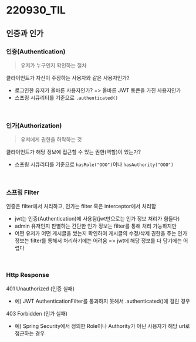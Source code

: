 # 220930_TIL

## 인증과 인가

### 인증(Authentication)

> 유저가 누구인지 확인하는 절차

클라이언트가 자신이 주장하는 사용자와 같은 사용자인가?

- 로그인한 유저가 올바른 사용자인가? => 올바른 JWT 토큰을 가진 사용자인가 
- 스프링 시큐리티를 기준으로 `.authenticated()`

<br>

### 인가(Authorization)

> 유저에게 권한을 허락하는 것

클라이언트가 해당 정보에 접근할 수 있는 권한(역할)이 있는가?

- 스프링 시큐리티를 기준으로 `hasRole("OOO")`이나 `hasAuthority("OOO")`

<br>

### 스프링 Filter

인증은 filter에서 처리하고, 인가는 filter 혹은 interceptor에서 처리함

- jwt는 인증(Authentication)에 사용됨(jwt만으로는 인가 정보 처리가 힘들다)
- admin 유저인지 판별하는 간단한 인가 정보는 filter를 통해 처리 가능하지만
- 어떤 유저가 어떤 게시글을 썼는지 확인하여 게시글의 수정/삭제 권한을 주는 인가 정보는 filter를 통해서 처리하기에는 어려움 => jwt에 해당 정보를 다 담기에는 어렵다

<br>

### Http Response

401 Unauthorized (인증 실패)

- 예) JWT AuthenticationFilter를 통과하지 못해서 .authenticated()에 걸린 경우

403 Forbidden (인가 실패)

- 예) Spring Security에서 정의한 Role이나 Authority가 아닌 사용자가 해당 url로 접근하는 경우